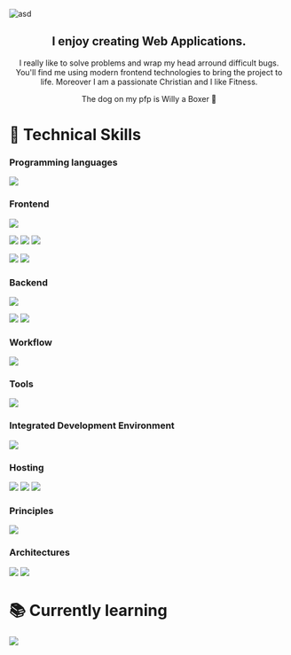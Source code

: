 ![asd](https://user-images.githubusercontent.com/45995648/148986147-8f6fc7d1-410a-401c-9ca9-df7ed7552486.png)
<div align="center">
 <h2> I enjoy creating Web Applications. </h2>
 <p> I really like to solve problems and wrap my head arround difficult bugs.
  You'll find me using modern frontend technologies to bring the project to life. 
  Moreover I am a passionate Christian and I like Fitness.</p>
<p>The dog on my pfp is Willy a Boxer 🐶</p>
</div>

# 💼 Technical Skills

### Programming languages

![](https://img.shields.io/badge/Code-JavaScript-informational?style=flat&logo=JavaScript&color=F7DF1E)

### Frontend

![](https://img.shields.io/badge/Style-HTML5-informational?style=flat&logo=HTML5&color=E34F26)

![](https://img.shields.io/badge/Style-CSS3-informational?style=flat&logo=CSS3&color=1572B6)
![](https://img.shields.io/badge/Style-SASS-informational?style=flat&logo=SASS&color=cc6598)
![](https://img.shields.io/badge/Style-Bootstrap-informational?style=flat&logo=Bootstrap&color=7952B3)

![](https://img.shields.io/badge/Library-React.js-informational?style=flat&logo=react&color=61DAFB)
![](https://img.shields.io/badge/Library-Next.js-informational?style=flat&logo=nextdotjs&color=000000)

### Backend

![](https://img.shields.io/badge/Library-Node.js-informational?style=flat&logo=Node.js&color=82bb01)

![](https://img.shields.io/badge/Database-MongoDB-informational?style=flat&logo=MongoDB&color=47a248)
![](https://img.shields.io/badge/Database-Firebase-informational?style=flat&logo=Firebase&color=ffca28)


### Workflow

![](https://img.shields.io/badge/Workflow-Git-informational?style=flat&logo=Git&color=F05032)


### Tools

![](https://img.shields.io/badge/Tools-NPM-informational?style=flat&logo=NPM&color=CB3837)


### Integrated Development Environment

![](https://img.shields.io/badge/IDE-VSCode-informational?style=flat&logo=visualstudiocode&color=007ACC)


### Hosting 

![](https://img.shields.io/badge/Hosting-GitHub-informational?style=flat&logo=GitHub&color=181717)
![](https://img.shields.io/badge/Hosting-Netlify-informational?style=flat&logo=netlify&color=00C7B7)
![](https://img.shields.io/badge/Hosting-Vercel-informational?style=flat&logo=vercel&color=000000)


### Principles 

![](https://img.shields.io/badge/Principles-CleanCode-informational?style=flat&logo=CleanCode&color=333)


### Architectures

![](https://img.shields.io/badge/Architecture-ResponsiveDesign-informational?style=flat&logo=DRY&color=333)
![](https://img.shields.io/badge/Architecture-MobileFirstDesign-informational?style=flat&logo=DRY&color=333)


# 📚 Currently learning 

![](https://img.shields.io/badge/Code-TypeScript-informational?style=flat&logo=TypeScript&color=3178C6)
